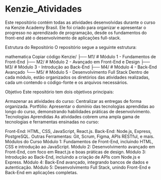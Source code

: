 ﻿# Kenzie_Atividades
Este repositório contém todas as atividades desenvolvidas durante o curso na Kenzie Academy Brasil. Ele foi criado para organizar e apresentar o progresso no aprendizado de programação, desde os fundamentos do front-end até o desenvolvimento de aplicações full-stack.

Estrutura do Repositório
O repositório segue a seguinte estrutura:

mathematica
Copiar código
Kenzie/
├── M1/         # Módulo 1 - Fundamentos de Front-End
├── M2/         # Módulo 2 - Avançado em Front-End e Design
├── M3/         # Módulo 3 - Introdução ao Back-End
├── M4/         # Módulo 4 - Back-End Avançado
└── M5/         # Módulo 5 - Desenvolvimento Full Stack
Dentro de cada módulo, estão organizados os diretórios das atividades realizadas, cada um contendo o código-fonte e os arquivos necessários.

Objetivo
Este repositório tem dois objetivos principais:

Armazenar as atividades do curso: Centralizar as entregas de forma organizada.
Portfólio: Apresentar o domínio das tecnologias aprendidas ao longo do curso, demonstrando habilidades práticas de desenvolvimento.
Tecnologias Aprendidas
As atividades cobrem uma ampla gama de tecnologias e ferramentas ensinadas no curso:

Front-End: HTML, CSS, JavaScript, React.js.
Back-End: Node.js, Express, PostgreSQL.
Outras Ferramentas: Git, Scrum, Figma, APIs RESTful, e mais.
Módulos do Curso
Módulo 1: Fundamentos de Front-End, incluindo HTML, CSS e introdução ao JavaScript.
Módulo 2: Desenvolvimento avançado em Front-End, com foco em React.js e boas práticas de design.
Módulo 3: Introdução ao Back-End, incluindo a criação de APIs com Node.js e Express.
Módulo 4: Back-End avançado, integrando bancos de dados e autenticação.
Módulo 5: Desenvolvimento Full Stack, unindo Front-End e Back-End em aplicações completas.
